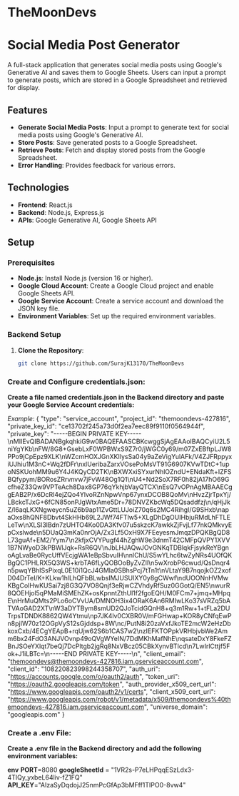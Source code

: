 # TheMoonDevs

# Social Media Post Generator

A full-stack application that generates social media posts using Google's Generative AI and saves them to Google Sheets. Users can input a prompt to generate posts, which are stored in a Google Spreadsheet and retrieved for display.


## Features

- **Generate Social Media Posts**: Input a prompt to generate text for social media posts using Google's Generative AI.
- **Store Posts**: Save generated posts to a Google Spreadsheet.
- **Retrieve Posts**: Fetch and display stored posts from the Google Spreadsheet.
- **Error Handling**: Provides feedback for various errors.

## Technologies

- **Frontend**: React.js
- **Backend**: Node.js, Express.js
- **APIs**: Google Generative AI, Google Sheets API

## Setup

### Prerequisites

- **Node.js**: Install Node.js (version 16 or higher).
- **Google Cloud Account**: Create a Google Cloud project and enable Google Sheets API.
- **Google Service Account**: Create a service account and download the JSON key file.
- **Environment Variables**: Set up the required environment variables.

### Backend Setup

1. **Clone the Repository**:

   ```bash
   git clone https://github.com/SurajK13170/TheMoonDevs

### Create and Configure credentials.json:

**Create a file named credentials.json in the Backend directory and paste your Google Service Account credentials:**

*Example*: 
{
  "type": "service_account",
  "project_id": "themoondevs-427816",
  "private_key_id": "ce13702f245a73d0f2ea7eec89f9110f0564944f",
  "private_key": "-----BEGIN PRIVATE KEY-----\nMIIEvQIBADANBgkqhkiG9w0BAQEFAASCBKcwggSjAgEAAoIBAQCyiU2L5niYgYKb\nFW/8G8+GsebLxF0WPBWxS9Z7r0/jWGC0y69/m07ZxEBftpLJW8PPo9jCpEpz9XLK\nWZcmHOXJGnXKIlysSa04y9aZeVigYulAFk/V4ZJFRppyxiUJhiu1M3nC+Wq2fDFr\nxlUeribaZarxVOsePoMsVT91G6907KVwTDtC+1upoNSKUohMM9u6Y4J4KQyCD2TK\nBXWXxiSYxurNhlOZndU+ENdaKft+IZFSBQfypym/BORosZRrvnvw7jFvW48Og1Q1\nU4+Nd2SoX7RF0h82jA17hO69GcfheZ33Qw9VPTeAch8Dax8GP76qYkhjbVayQTCX\nEsQ7vOPnAgMBAAECggEAB2P/x6DcRl4ejZQo4YlvoRZnNpwVnp67ynxDCOB8QoMv\nHvzZjrTpxYj/LBckcTJxG+6fCN85onPJgWtxAme5Dr+78DNVZKbcWq5DQsaddfzj\n/qHjJkZ/l6aqLKXNgweycn5uZ6b9ap11ZvGttLUJoiZ70q6s2MC4RihgI/G9SHxb\napaOxs8hQNF8Dbvt4SkHHb69L2JWf74FTlw5+XLgDhDgOUIHbjuRMdLhFTLELeTw\nXLSI3lBdn7zUHTO4Ko0DA3Kfv07u5skzcK7awkkZjFvjLf77nkQMkvyEpCxslwde\n5DUaQ3mKa0nrOjA/Zx3Lf5OxH9X7FEeyesmJmqzDPQKBgQD8L73guAf+EM2/Yym7\n2kfjxCVYPugf44hZghW9e3dnmT42CMFpQVPY1XVV1B7NWyoD3kPBWlJqk+RsR6QV\nJbLHJAQwJOvGNKqTDBlqkFjsykReYBgnoAgLvaBe0RycUffVEcjgWA1eBpSbvuIH\nnlChU/S5wYLhc6twZyNRs4UOfQKBgQC1PHLRX5Q3WS+krbTA6fLyQOBOoByZvZIl\n5wXrobP6cwud/QsDnqr4n5pwqYBhISsPixqL0E10i1QcJ4GMla0SBhsPcj7tTn1t\nVLtaY9B7nqojkOZ2xofD04DrTeI/K+KLkw1hlLhQFbBLwbsIMJUSUIXY0y8gCWwf\ndUOONnHVMwKBgCoIHwKUSai7zj8G3Q7VO8Qnjf3eRjwCZVhdyRfSuz0GGotQ/EN5\nwurR8QOEHjol5qPMaMiSMEhZK+osKpnntZthUl1f2fgoEQH/M0FCm7+jmq+MHpqE\nHrMuQMts2PLo6oCVvUA/DMNOH3ix4ORaK6An6RMIwLKo37sVRZq5bATVAoGAD2XT\nW3aDYTBym8smUD2QJoTcidGQnH8+q3m1Rw+1+tFLa2DUTrpsTDNDK8862QW4Ytmu\np7JK4lv0CXBR0V/mFGHwap+KOR8yCNfqEwPn8pjIW70z12OGpVyS12sGjddsp+8W\nc/PutN8i20zaVxfJkoTE2mcW2eHzDbkoxCxb/4ECgYEApB+rqUjw62S6b1CAS7w2\nzIEFKTOPpkVRHbjvbWe2Amm6bx24FdO3ANJVOvnp49oQVgWYeIN/7DdMKhMafNhE\nqsateDxY8FkeFZBnJSOeYXlqt7beQj7DcPltgb2jgRq8NxVBcz05CBkXynvBTIcd\n7LwIrlCttjf5Fok+J1iLBTc=\n-----END PRIVATE KEY-----\n",
  "client_email": "themoondevs@themoondevs-427816.iam.gserviceaccount.com",
  "client_id": "108220823998244358707",
  "auth_uri": "https://accounts.google.com/o/oauth2/auth",
  "token_uri": "https://oauth2.googleapis.com/token",
  "auth_provider_x509_cert_url": "https://www.googleapis.com/oauth2/v1/certs",
  "client_x509_cert_url": "https://www.googleapis.com/robot/v1/metadata/x509/themoondevs%40themoondevs-427816.iam.gserviceaccount.com",
  "universe_domain": "googleapis.com"
}

### Create a .env File:
  **Create a .env file in the Backend directory and add the following environment variables:**

**env**
**PORT**=8080
**googleSheetId** = "1VR2s-P7eLHPqqESzLdx3-4TIQy_yxbeL64liv-fZ1FQ"
**API_KEY**="AIzaSyDqdojJ25nmPcGfAp3bMFff1TIPO0-8vw4"

